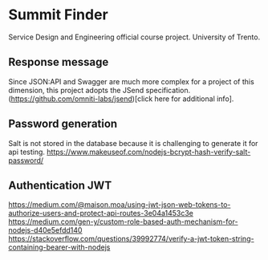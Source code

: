 # Summit Finder
Service Design and Engineering official course project. University of Trento.

## Response message
Since JSON:API and Swagger are much more complex for a project of this dimension,
this project adopts the JSend specification. 
(https://github.com/omniti-labs/jsend)[click here for additional info].  

## Password generation
Salt is not stored in the database because it is challenging to generate it for api testing.
https://www.makeuseof.com/nodejs-bcrypt-hash-verify-salt-password/

## Authentication JWT
https://medium.com/@maison.moa/using-jwt-json-web-tokens-to-authorize-users-and-protect-api-routes-3e04a1453c3e
https://medium.com/gen-y/custom-role-based-auth-mechanism-for-nodejs-d40e5efdd140
https://stackoverflow.com/questions/39992774/verify-a-jwt-token-string-containing-bearer-with-nodejs